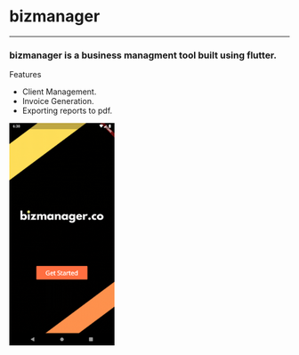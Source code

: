 # bizmanager
---

### bizmanager is a business managment tool built using flutter.
Features
- Client Management.
- Invoice Generation.
- Exporting reports to pdf.

<div style="align: center;">
    <img src="https://github.com/YogeshUpdhyay/bizmanager-ui/blob/main/img/landing.png" height="400" />
</div>


